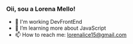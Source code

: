 ### Oii, sou a Lorena Mello!

- 🔭 I'm working DevFrontEnd
- 🌱 I’m learning more about JavaScript
- 📫 How to reach me: lorenalice15@gmail.com


